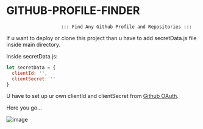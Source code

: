 # GITHUB-PROFILE-FINDER

                        ::: Find Any Github Profile and Repositories :::

If u want to deploy or clone this project than u have to add secretData.js file inside main directory.

Inside secretData.js:

``` Javascript
let secretData = {
  clientId: '',  
  clientSecret: ''
}
```

U have to set up ur own clientId and clientSecret from [Github OAuth](https://github.com/settings/applications/new).

Here you go...

![image](https://github.com/Ainul-Hossain/GITHUB-PROFILE-FINDER/assets/99139055/cb75e820-c221-401f-960a-e7135d47e28e)
